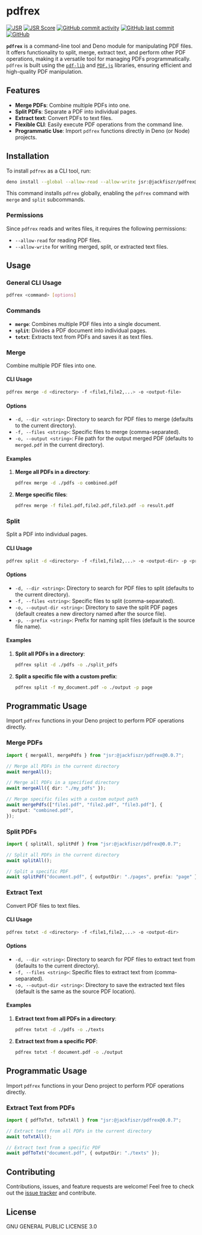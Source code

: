 # pdfrex

[![JSR](https://jsr.io/badges/@jackfiszr/pdfrex)](https://jsr.io/@jackfiszr/pdfrex)
[![JSR Score](https://jsr.io/badges/@jackfiszr/pdfrex/score)](https://jsr.io/@jackfiszr/pdfrex)
[![GitHub commit activity](https://img.shields.io/github/commit-activity/m/jackfiszr/pdfrex)](https://github.com/jackfiszr/pdfrex/pulse)
[![GitHub last commit](https://img.shields.io/github/last-commit/jackfiszr/pdfrex)](https://github.com/jackfiszr/pdfrex/commits/main)
[![GitHub](https://img.shields.io/github/license/jackfiszr/pdfrex)](https://github.com/jackfiszr/pdfrex/blob/main/LICENSE)

**`pdfrex`** is a command-line tool and Deno module for manipulating PDF files.
It offers functionality to split, merge, extract text, and perform other PDF
operations, making it a versatile tool for managing PDFs programmatically.
`pdfrex` is built using the [`pdf-lib`](https://pdf-lib.js.org/) and
[`PDF.js`](https://mozilla.github.io/pdf.js/) libraries, ensuring efficient and
high-quality PDF manipulation.

## Features

- **Merge PDFs**: Combine multiple PDFs into one.
- **Split PDFs**: Separate a PDF into individual pages.
- **Extract text**: Convert PDFs to text files.
- **Flexible CLI**: Easily execute PDF operations from the command line.
- **Programmatic Use**: Import `pdfrex` functions directly in Deno (or Node)
  projects.

## Installation

To install `pdfrex` as a CLI tool, run:

```bash
deno install --global --allow-read --allow-write jsr:@jackfiszr/pdfrex@0.0.7
```

This command installs `pdfrex` globally, enabling the `pdfrex` command with
`merge` and `split` subcommands.

### Permissions

Since `pdfrex` reads and writes files, it requires the following permissions:

- `--allow-read` for reading PDF files.
- `--allow-write` for writing merged, split, or extracted text files.

## Usage

### General CLI Usage

```bash
pdfrex <command> [options]
```

### Commands

- **`merge`**: Combines multiple PDF files into a single document.
- **`split`**: Divides a PDF document into individual pages.
- **`totxt`**: Extracts text from PDFs and saves it as text files.

### Merge

Combine multiple PDF files into one.

#### CLI Usage

```bash
pdfrex merge -d <directory> -f <file1,file2,...> -o <output-file>
```

#### Options

- `-d, --dir <string>`: Directory to search for PDF files to merge (defaults to
  the current directory).
- `-f, --files <string>`: Specific files to merge (comma-separated).
- `-o, --output <string>`: File path for the output merged PDF (defaults to
  `merged.pdf` in the current directory).

#### Examples

1. **Merge all PDFs in a directory**:

   ```bash
   pdfrex merge -d ./pdfs -o combined.pdf
   ```

2. **Merge specific files**:

   ```bash
   pdfrex merge -f file1.pdf,file2.pdf,file3.pdf -o result.pdf
   ```

### Split

Split a PDF into individual pages.

#### CLI Usage

```bash
pdfrex split -d <directory> -f <file1,file2,...> -o <output-dir> -p <prefix>
```

#### Options

- `-d, --dir <string>`: Directory to search for PDF files to split (defaults to
  the current directory).
- `-f, --files <string>`: Specific files to split (comma-separated).
- `-o, --output-dir <string>`: Directory to save the split PDF pages (default
  creates a new directory named after the source file).
- `-p, --prefix <string>`: Prefix for naming split files (default is the source
  file name).

#### Examples

1. **Split all PDFs in a directory**:

   ```bash
   pdfrex split -d ./pdfs -o ./split_pdfs
   ```

2. **Split a specific file with a custom prefix**:

   ```bash
   pdfrex split -f my_document.pdf -o ./output -p page
   ```

## Programmatic Usage

Import `pdfrex` functions in your Deno project to perform PDF operations
directly.

### Merge PDFs

```typescript
import { mergeAll, mergePdfs } from "jsr:@jackfiszr/pdfrex@0.0.7";

// Merge all PDFs in the current directory
await mergeAll();

// Merge all PDFs in a specified directory
await mergeAll({ dir: "./my_pdfs" });

// Merge specific files with a custom output path
await mergePdfs(["file1.pdf", "file2.pdf", "file3.pdf"], {
  output: "combined.pdf",
});
```

### Split PDFs

```typescript
import { splitAll, splitPdf } from "jsr:@jackfiszr/pdfrex@0.0.7";

// Split all PDFs in the current directory
await splitAll();

// Split a specific PDF
await splitPdf("document.pdf", { outputDir: "./pages", prefix: "page" });
```

### Extract Text

Convert PDF files to text files.

#### CLI Usage

```bash
pdfrex totxt -d <directory> -f <file1,file2,...> -o <output-dir>
```

#### Options

- `-d, --dir <string>`: Directory to search for PDF files to extract text from
  (defaults to the current directory).
- `-f, --files <string>`: Specific files to extract text from (comma-separated).
- `-o, --output-dir <string>`: Directory to save the extracted text files
  (default is the same as the source PDF location).

#### Examples

1. **Extract text from all PDFs in a directory**:

   ```bash
   pdfrex totxt -d ./pdfs -o ./texts
   ```

2. **Extract text from a specific PDF**:

   ```bash
   pdfrex totxt -f document.pdf -o ./output
   ```

## Programmatic Usage

Import `pdfrex` functions in your Deno project to perform PDF operations
directly.

### Extract Text from PDFs

```typescript
import { pdfToTxt, toTxtAll } from "jsr:@jackfiszr/pdfrex@0.0.7";

// Extract text from all PDFs in the current directory
await toTxtAll();

// Extract text from a specific PDF
await pdfToTxt("document.pdf", { outputDir: "./texts" });
```

## Contributing

Contributions, issues, and feature requests are welcome! Feel free to check out
the [issue tracker](https://github.com/jackfiszr/pdfrex/issues) and contribute.

## License

GNU GENERAL PUBLIC LICENSE 3.0
